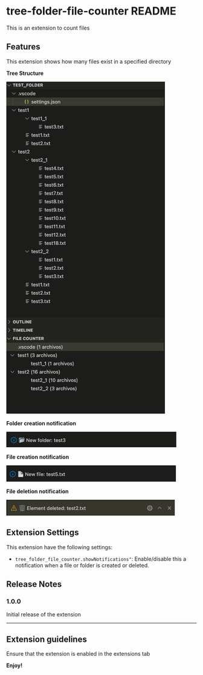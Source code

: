 # tree-folder-file-counter README

This is an extension to count files

## Features
This extension shows how many files exist in a specified directory

**Tree Structure**

![Screnshot 01](images/readme_img_01.png)

**Folder creation notification**

![Screnshot 02](images/readme_img_02.png)

**File creation notification**

![Screnshot 03](images/readme_img_04.png)

**File deletion notification**

![Screnshot 03](images/readme_img_03.png)

## Extension Settings

This extension have the following settings:
* `tree_folder_file_counter.showNotifications"`: Enable/disable this a notification when a file or folder is created or deleted.


## Release Notes

### 1.0.0

Initial release of the extension

---

## Extension guidelines
Ensure that the extension is enabled in the extensions tab



**Enjoy!**
